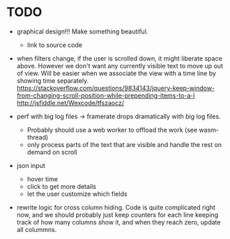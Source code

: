 # TODO

- graphical design!!! Make something beautiful.
  - link to source code

- when filters change, if the user is scrolled down, it might liberate space above. However we don't want any currently visible text to move up out of view. Will be easier when we associate the view with a time line by showing time separately.
  https://stackoverflow.com/questions/9834143/jquery-keep-window-from-changing-scroll-position-while-prepending-items-to-a-l
  http://jsfiddle.net/Wexcode/tfszaocz/

- perf with big log files -> framerate drops dramatically with big log files.
  - Probably should use a web worker to offload the work (see wasm-thread)
  - only process parts of the text that are visible and handle the rest on demand on scroll

- json input
  - hover time
  - click to get more details
  - let the user customize which fields

- rewrite logic for cross column hiding. Code is quite complicated right now, and we should probably just keep counters for each line keeping track of how many columns show it, and when they reach zero, update all colummns.


